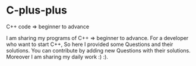 # C-plus-plus
C++ code => beginner to advance

I am sharing my programs of C++ => beginner to advance.
For a developer who want to start C++, So here I provided some Questions and their solutions.
You can contribute by adding new Questions with their solutions.
Moreover I am sharing my daily work :) :).
